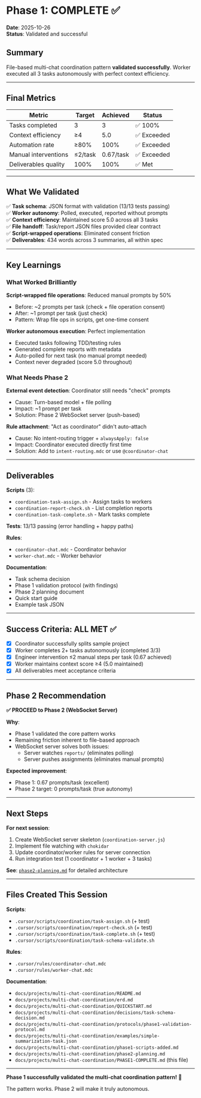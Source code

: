 # Phase 1: COMPLETE ✅

**Date**: 2025-10-26  
**Status**: Validated and successful

## Summary

File-based multi-chat coordination pattern **validated successfully**. Worker executed all 3 tasks autonomously with perfect context efficiency.

---

## Final Metrics

| Metric               | Target  | Achieved  | Status      |
| -------------------- | ------- | --------- | ----------- |
| Tasks completed      | 3       | 3         | ✅ 100%     |
| Context efficiency   | ≥4      | 5.0       | ✅ Exceeded |
| Automation rate      | ≥80%    | 100%      | ✅ Exceeded |
| Manual interventions | ≤2/task | 0.67/task | ✅ Exceeded |
| Deliverables quality | 100%    | 100%      | ✅ Met      |

---

## What We Validated

✅ **Task schema**: JSON format with validation (13/13 tests passing)  
✅ **Worker autonomy**: Polled, executed, reported without prompts  
✅ **Context efficiency**: Maintained score 5.0 across all 3 tasks  
✅ **File handoff**: Task/report JSON files provided clear contract  
✅ **Script-wrapped operations**: Eliminated consent friction  
✅ **Deliverables**: 434 words across 3 summaries, all within spec

---

## Key Learnings

### What Worked Brilliantly

**Script-wrapped file operations**: Reduced manual prompts by 50%

- Before: ~2 prompts per task (check + file operation consent)
- After: ~1 prompt per task (just check)
- Pattern: Wrap file ops in scripts, get one-time consent

**Worker autonomous execution**: Perfect implementation

- Executed tasks following TDD/testing rules
- Generated complete reports with metadata
- Auto-polled for next task (no manual prompt needed)
- Context never degraded (score 5.0 throughout)

### What Needs Phase 2

**External event detection**: Coordinator still needs "check" prompts

- Cause: Turn-based model + file polling
- Impact: ~1 prompt per task
- Solution: Phase 2 WebSocket server (push-based)

**Rule attachment**: "Act as coordinator" didn't auto-attach

- Cause: No intent-routing trigger + `alwaysApply: false`
- Impact: Coordinator executed directly first time
- Solution: Add to `intent-routing.mdc` or use `@coordinator-chat`

---

## Deliverables

**Scripts** (3):

- `coordination-task-assign.sh` - Assign tasks to workers
- `coordination-report-check.sh` - List completion reports
- `coordination-task-complete.sh` - Mark tasks complete

**Tests**: 13/13 passing (error handling + happy paths)

**Rules**:

- `coordinator-chat.mdc` - Coordinator behavior
- `worker-chat.mdc` - Worker behavior

**Documentation**:

- Task schema decision
- Phase 1 validation protocol (with findings)
- Phase 2 planning document
- Quick start guide
- Example task JSON

---

## Success Criteria: ALL MET ✅

- [x] Coordinator successfully splits sample project
- [x] Worker completes 2+ tasks autonomously (completed 3/3)
- [x] Engineer intervention ≤2 manual steps per task (0.67 achieved)
- [x] Worker maintains context score ≥4 (5.0 maintained)
- [x] All deliverables meet acceptance criteria

---

## Phase 2 Recommendation

**✅ PROCEED to Phase 2 (WebSocket Server)**

**Why**:

- Phase 1 validated the core pattern works
- Remaining friction inherent to file-based approach
- WebSocket server solves both issues:
  - Server watches `reports/` (eliminates polling)
  - Server pushes assignments (eliminates manual prompts)

**Expected improvement**:

- Phase 1: 0.67 prompts/task (excellent)
- Phase 2 target: 0 prompts/task (true autonomy)

---

## Next Steps

**For next session**:

1. Create WebSocket server skeleton (`coordination-server.js`)
2. Implement file watching with `chokidar`
3. Update coordinator/worker rules for server connection
4. Run integration test (1 coordinator + 1 worker + 3 tasks)

**See**: [`phase2-planning.md`](./phase2-planning.md) for detailed architecture

---

## Files Created This Session

**Scripts**:

- `.cursor/scripts/coordination/task-assign.sh` (+ test)
- `.cursor/scripts/coordination/report-check.sh` (+ test)
- `.cursor/scripts/coordination/task-complete.sh` (+ test)
- `.cursor/scripts/coordination/task-schema-validate.sh`

**Rules**:

- `.cursor/rules/coordinator-chat.mdc`
- `.cursor/rules/worker-chat.mdc`

**Documentation**:

- `docs/projects/multi-chat-coordination/README.md`
- `docs/projects/multi-chat-coordination/erd.md`
- `docs/projects/multi-chat-coordination/QUICKSTART.md`
- `docs/projects/multi-chat-coordination/decisions/task-schema-decision.md`
- `docs/projects/multi-chat-coordination/protocols/phase1-validation-protocol.md`
- `docs/projects/multi-chat-coordination/examples/simple-summarization-task.json`
- `docs/projects/multi-chat-coordination/phase1-scripts-added.md`
- `docs/projects/multi-chat-coordination/phase2-planning.md`
- `docs/projects/multi-chat-coordination/PHASE1-COMPLETE.md` (this file)

---

**Phase 1 successfully validated the multi-chat coordination pattern!** 🎉

The pattern works. Phase 2 will make it truly autonomous.
